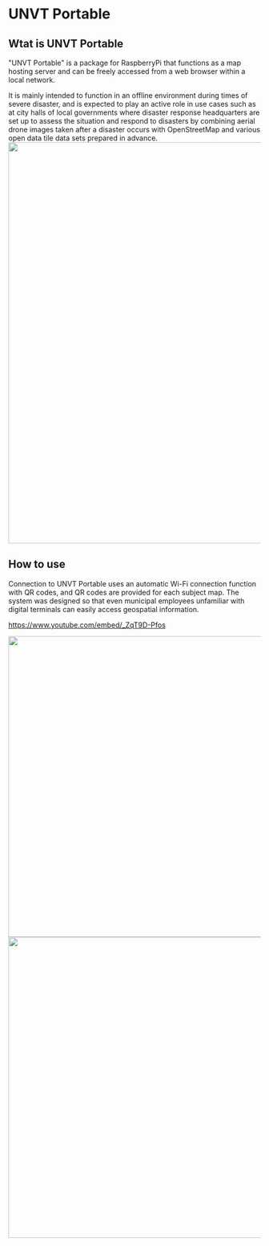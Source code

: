# UNVT Portable

## Wtat is UNVT Portable

"UNVT Portable" is a package for RaspberryPi that functions as a map hosting server and can be freely accessed from a web browser within a local network.

It is mainly intended to function in an offline environment during times of severe disaster, and is expected to play an active role in use cases such as at city halls of local governments where disaster response headquarters are set up to assess the situation and respond to disasters by combining aerial drone images taken after a disaster occurs with OpenStreetMap and various open data tile data sets prepared in advance.
<img src="https://github.com/unvt/portable/blob/main/assets/img/UNVTportable_flow.png?raw=true" width="800" >

## How to use

Connection to UNVT Portable uses an automatic Wi-Fi connection function with QR codes, and QR codes are provided for each subject map.
The system was designed so that even municipal employees unfamiliar with digital terminals can easily access geospatial information.

https://www.youtube.com/embed/_ZqT9D-Pfos


<img src="https://user-images.githubusercontent.com/416977/74690710-79dbc380-5223-11ea-9032-6dfe028c593e.jpg" width="600" >
<img src="https://user-images.githubusercontent.com/416977/75513899-82a97200-5a39-11ea-9065-26a139910b69.jpg" width="600" >

